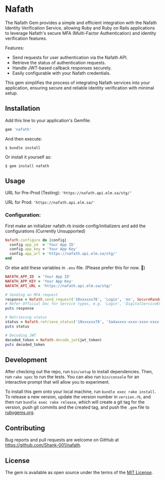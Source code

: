 # Nafath

The Nafath Gem provides a simple and efficient integration with the Nafath Identity Verification Service, allowing Ruby and Ruby on Rails applications to leverage Nafath's secure MFA (Multi-Factor Authentication) and identity verification features.

Features:

* Send requests for user authentication via the Nafath API.
* Retrieve the status of authentication requests.
* Handle JWT-based callback responses securely.
* Easily configurable with your Nafath credentials.

This gem simplifies the process of integrating Nafath services into your application, ensuring secure and reliable identity verification with minimal setup.
<!-- Welcome to your new gem! In this directory, you'll find the files you need to be able to package up your Ruby library into a gem. Put your Ruby code in the file `lib/nafath`. To experiment with that code, run `bin/console` for an interactive prompt.

TODO: Delete this and the text above, and describe your gem -->

## Installation

Add this line to your application's Gemfile:

```ruby
gem 'nafath'
```

And then execute:

    $ bundle install

Or install it yourself as:

    $ gem install nafath

## Usage

URL for Pre-Prod (Testing): ``` 'https://nafath.api.elm.sa/stg/' ```

URL for Prod:               ``` 'https://nafath.api.elm.sa/' ```


### Configuration:

First make an initializer nafath.rb inside config/initializers and add the configurations (Currently Unsupported)

```ruby
Nafath.configure do |config|
  config.app_id  = 'Your App ID'
  config.app_key = 'Your App Key'
  config.app_url = 'https://nafath.api.elm.sa/stg/'
end
```
Or else add these variables in `.env` file. (Please prefer this for now. 🙂)

```ruby
NAFATH_APP_ID  = 'Your App ID'
NAFATH_APP_KEY = 'Your App Key'
NAFATH_API_URL = 'https://nafath.api.elm.sa/stg/'
```


```ruby
# Sending an MFA request
response = Nafath.send_request('10xxxxxx78', 'Login', 'en', SecureRandom.uuid)
# Refer Official Doc for Service types, e.g. 'Login', 'DigitalServiceEnrollmentWithoutBio'  
puts response

# Retrieving status
status = Nafath.retrieve_status('10xxxxxx78', '3a4axxxx-xxxx-xxxx-xxxx-xxxxef834e8d', '80')
puts status

# Decoding JWT
decoded_token = Nafath.decode_jwt(jwt_token)
puts decoded_token
```

## Development

After checking out the repo, run `bin/setup` to install dependencies. Then, run `rake spec` to run the tests. You can also run `bin/console` for an interactive prompt that will allow you to experiment.

To install this gem onto your local machine, run `bundle exec rake install`. To release a new version, update the version number in `version.rb`, and then run `bundle exec rake release`, which will create a git tag for the version, push git commits and the created tag, and push the `.gem` file to [rubygems.org](https://rubygems.org).

## Contributing

Bug reports and pull requests are welcome on GitHub at https://github.com/Shank-001/nafath.

## License

The gem is available as open source under the terms of the [MIT License](https://opensource.org/licenses/MIT).
